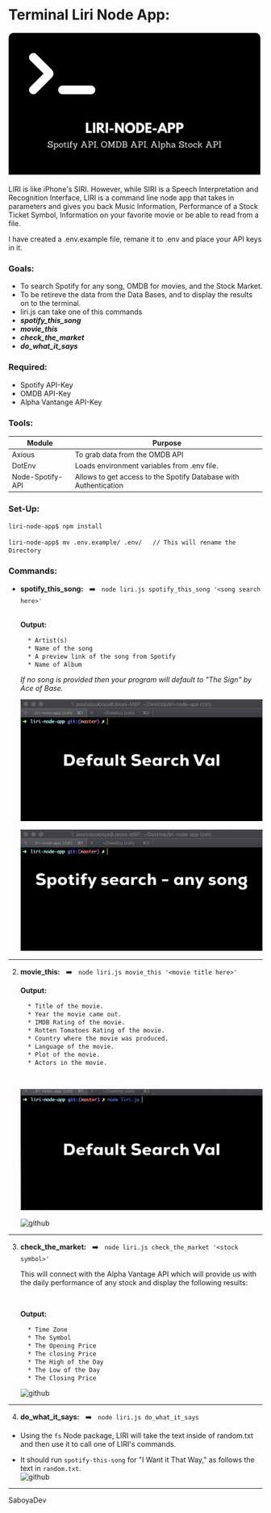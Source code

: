 # Terminal Liri Node App:

<img src='./poster.png' width='500'> <br>  
LIRI is like iPhone's SIRI. However, while SIRI is a Speech Interpretation and Recognition Interface, LIRI is a command line node app that takes in parameters and gives you back Music Information, Performance of a Stock Ticket Symbol, Information on your favorite movie or be able to read from a file.

I have created a .env.example file, remane it to .env and place your API keys in it.

### Goals:

- To search Spotify for any song, OMDB for movies, and the Stock Market.
- To be retireve the data from the Data Bases, and to display the results on to the terminal.
- liri.js can take one of this commands
- **<em>spotify_this_song</em>**
- **<em>movie_this</em>**
- **<em>check_the_market</em>**
- **<em>do_what_it_says</em>**

### Required:

- Spotify API-Key
- OMDB API-Key
- Alpha Vantange API-Key

### Tools:

| Module           | Purpose                                                          |
| ---------------- | ---------------------------------------------------------------- |
| Axious           | To grab data from the OMDB API                                   |
| DotEnv           | Loads environment variables from .env file.                      |
| Node-Spotify-API | Allows to get access to the Spotify Database with Authentication |

### Set-Up:

```
liri-node-app$ npm install

liri-node-app$ mv .env.example/ .env/   // This will rename the Directory
```

### Commands:

- **spotify_this_song:** &nbsp; :arrow_right: &nbsp; `node liri.js spotify_this_song '<song search here>'`  
  <br>

  **Output:**

        * Artist(s)
        * Name of the song
        * A preview link of the song from Spotify
        * Name of Album

  <em>If no song is provided then your program will default to "The Sign" by Ace of Base.</em>
  <br>

  ![github](https://raw.githubusercontent.com/SaboyaDev/liri-node-app/master/GIFs/spotify-this-song-default-val.gif)

  ![github](https://raw.githubusercontent.com/SaboyaDev/liri-node-app/master/GIFs/spotify-this-song-any-song.gif)

---

2.  **movie_this:** &nbsp; :arrow_right: &nbsp; `node liri.js movie_this '<movie title here>'`
    <br>

    **Output:**

          * Title of the movie.
          * Year the movie came out.
          * IMDB Rating of the movie.
          * Rotten Tomatoes Rating of the movie.
          * Country where the movie was produced.
          * Language of the movie.
          * Plot of the movie.
          * Actors in the movie.

      <br>

    ![github](https://raw.githubusercontent.com/SaboyaDev/liri-node-app/master/GIFs/movie-this-default-value.gif)

    ![github](https://raw.githubusercontent.com/joseluissaboya/liri-node-app/master/GIFs/movie-this-any-movie.gif)

---

3.  **check_the_market:** &nbsp; :arrow_right: &nbsp; `node liri.js check_the_market '<stock symbol>'`
    <br>

    This will connect with the Alpha Vantage API which will provide us with the daily performance of any stock and display the following results:

      <br>
      
      **Output:**
      ```
        * Time Zone
        * The Symbol
        * The Opening Price
        * The closing Price
        * The High of the Day
        * The Low of the Day
        * The Closing Price
      ```

    ![github](https://raw.githubusercontent.com/joseluissaboya/liri-node-app/master/GIFs/check-the-market.gif)

---

4. **do_what_it_says:** &nbsp; :arrow_right: &nbsp; `node liri.js do_what_it_says`
   <br >

- Using the `fs` Node package, LIRI will take the text inside of random.txt and then use it to call one of LIRI's commands.

- It should run `spotify-this-song` for "I Want it That Way," as follows the text in `random.txt`.
  <br>
  ![github](https://raw.githubusercontent.com/joseluissaboya/liri-node-app/master/GIFs/read-file-do-task.gif)

---

SaboyaDev
